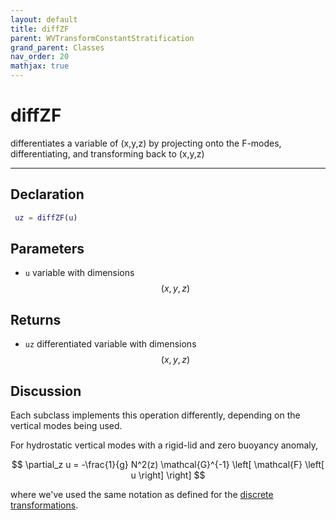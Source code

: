 ```yaml
---
layout: default
title: diffZF
parent: WVTransformConstantStratification
grand_parent: Classes
nav_order: 20
mathjax: true
---
```


#  diffZF

differentiates a variable of (x,y,z) by projecting onto the F-modes, differentiating, and transforming back to (x,y,z)


---

## Declaration
```matlab
 uz = diffZF(u)
```
## Parameters
+ `u`  variable with dimensions $$(x,y,z)$$

## Returns
+ `uz`  differentiated variable with dimensions $$(x,y,z)$$

## Discussion

Each subclass implements this operation differently, depending on the vertical modes being used.

For hydrostatic vertical modes with a rigid-lid and zero buoyancy anomaly,

$$
\partial_z u = -\frac{1}{g} N^2(z)  \mathcal{G}^{-1} \left[ \mathcal{F} \left[ u \right] \right]
$$

where we've used the same notation as defined for the [discrete transformations](/mathematical-introduction/transformations.html).

